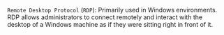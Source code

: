 `Remote Desktop Protocol` (`RDP`): Primarily used in Windows environments. RDP allows administrators to connect remotely and interact with the desktop of a Windows machine as if they were sitting right in front of it.